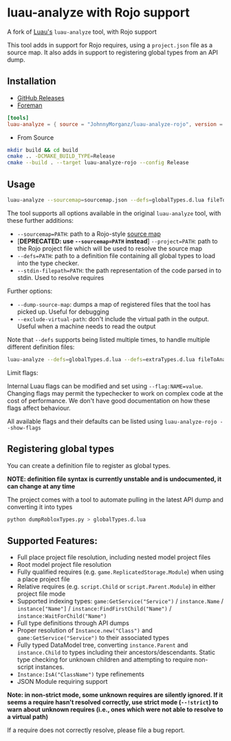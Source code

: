 # luau-analyze with Rojo support

A fork of [Luau's](https://github.com/Roblox/luau) `luau-analyze` tool, with Rojo support

This tool adds in support for Rojo requires, using a `project.json` file as a source map.
It also adds in support to registering global types from an API dump.

## Installation

- [GitHub Releases](https://github.com/JohnnyMorganz/luau-analyze-rojo/releases)
- [Foreman](https://github.com/Roblox/foreman)

```toml
[tools]
luau-analyze = { source = "JohnnyMorganz/luau-analyze-rojo", version = "*" }
```

- From Source

```sh
mkdir build && cd build
cmake .. -DCMAKE_BUILD_TYPE=Release
cmake --build . --target luau-analyze-rojo --config Release
```

## Usage

```sh
luau-analyze --sourcemap=sourcemap.json --defs=globalTypes.d.lua fileToAnalyse.luau
```

The tool supports all options available in the original `luau-analyze` tool, with these further additions:

- `--sourcemap=PATH`: path to a Rojo-style [source map](https://github.com/rojo-rbx/rojo/pull/530)
- [**DEPRECATED: use `--sourcemap=PATH` instead**] `--project=PATH`: path to the Rojo project file which will be used to resolve the source map
- `--defs=PATH`: path to a definition file containing all global types to load into the type checker.
- `--stdin-filepath=PATH`: the path representation of the code parsed in to stdin. Used to resolve requires

Further options:

- `--dump-source-map`: dumps a map of registered files that the tool has picked up. Useful for debugging
- `--exclude-virtual-path`: don't include the virtual path in the output. Useful when a machine needs to read the output

Note that `--defs` supports being listed multiple times, to handle multiple different definition files:

```sh
luau-analyze --defs=globalTypes.d.lua --defs=extraTypes.d.lua fileToAnalyse.luau
```

Limit flags:

Internal Luau flags can be modified and set using `--flag:NAME=value`.
Changing flags may permit the typechecker to work on complex code at the cost of performance.
We don't have good documentation on how these flags affect behaviour.

All available flags and their defaults can be listed using `luau-analyze-rojo --show-flags`

## Registering global types

You can create a definition file to register as global types.

**NOTE: definition file syntax is currently unstable and is undocumented, it can change at any time**

The project comes with a tool to automate pulling in the latest API dump and converting it into types

```sh
python dumpRobloxTypes.py > globalTypes.d.lua
```

## Supported Features:

- Full place project file resolution, including nested model project files
- Root model project file resolution
- Fully qualified requires (e.g. `game.ReplicatedStorage.Module`) when using a place project file
- Relative requires (e.g. `script.Child` or `script.Parent.Module`) in either project file mode
- Supported indexing types: `game:GetService("Service")` / `instance.Name` / `instance["Name"]` / `instance:FindFirstChild("Name")` / `instance:WaitForChild("Name")`
- Full type definitions through API dumps
- Proper resolution of `Instance.new("Class")` and `game:GetService("Service")` to their associated types
- Fully typed DataModel tree, converting `instance.Parent` and `instance.Child` to types including their ancestors/descendants. Static type checking for unknown children and attempting to require non-script instances.
- `Instance:IsA("ClassName")` type refinements
- JSON Module requiring support

**Note: in non-strict mode, some unknown requires are silently ignored. If it seems a require hasn't resolved correctly, use strict mode (`--!strict`) to warn about unknown requires (i.e., ones which were not able to resolve to a virtual path)**

If a require does not correctly resolve, please file a bug report.
